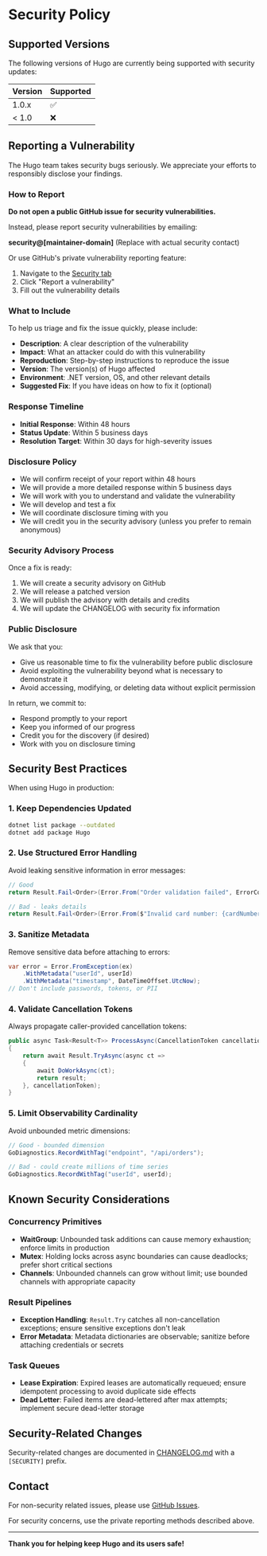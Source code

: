 # Security Policy

## Supported Versions

The following versions of Hugo are currently being supported with security updates:

| Version | Supported          |
| ------- | ------------------ |
| 1.0.x   | :white_check_mark: |
| < 1.0   | :x:                |

## Reporting a Vulnerability

The Hugo team takes security bugs seriously. We appreciate your efforts to responsibly disclose your findings.

### How to Report

**Do not open a public GitHub issue for security vulnerabilities.**

Instead, please report security vulnerabilities by emailing:

**security@[maintainer-domain]** (Replace with actual security contact)

Or use GitHub's private vulnerability reporting feature:

1. Navigate to the [Security tab](https://github.com/df49b9cd/Hugo/security)
2. Click "Report a vulnerability"
3. Fill out the vulnerability details

### What to Include

To help us triage and fix the issue quickly, please include:

- **Description**: A clear description of the vulnerability
- **Impact**: What an attacker could do with this vulnerability
- **Reproduction**: Step-by-step instructions to reproduce the issue
- **Version**: The version(s) of Hugo affected
- **Environment**: .NET version, OS, and other relevant details
- **Suggested Fix**: If you have ideas on how to fix it (optional)

### Response Timeline

- **Initial Response**: Within 48 hours
- **Status Update**: Within 5 business days
- **Resolution Target**: Within 30 days for high-severity issues

### Disclosure Policy

- We will confirm receipt of your report within 48 hours
- We will provide a more detailed response within 5 business days
- We will work with you to understand and validate the vulnerability
- We will develop and test a fix
- We will coordinate disclosure timing with you
- We will credit you in the security advisory (unless you prefer to remain anonymous)

### Security Advisory Process

Once a fix is ready:

1. We will create a security advisory on GitHub
2. We will release a patched version
3. We will publish the advisory with details and credits
4. We will update the CHANGELOG with security fix information

### Public Disclosure

We ask that you:

- Give us reasonable time to fix the vulnerability before public disclosure
- Avoid exploiting the vulnerability beyond what is necessary to demonstrate it
- Avoid accessing, modifying, or deleting data without explicit permission

In return, we commit to:

- Respond promptly to your report
- Keep you informed of our progress
- Credit you for the discovery (if desired)
- Work with you on disclosure timing

## Security Best Practices

When using Hugo in production:

### 1. Keep Dependencies Updated

```bash
dotnet list package --outdated
dotnet add package Hugo
```

### 2. Use Structured Error Handling

Avoid leaking sensitive information in error messages:

```csharp
// Good
return Result.Fail<Order>(Error.From("Order validation failed", ErrorCodes.Validation));

// Bad - leaks details
return Result.Fail<Order>(Error.From($"Invalid card number: {cardNumber}", ErrorCodes.Validation));
```

### 3. Sanitize Metadata

Remove sensitive data before attaching to errors:

```csharp
var error = Error.FromException(ex)
    .WithMetadata("userId", userId)
    .WithMetadata("timestamp", DateTimeOffset.UtcNow);
// Don't include passwords, tokens, or PII
```

### 4. Validate Cancellation Tokens

Always propagate caller-provided cancellation tokens:

```csharp
public async Task<Result<T>> ProcessAsync(CancellationToken cancellationToken)
{
    return await Result.TryAsync(async ct =>
    {
        await DoWorkAsync(ct);
        return result;
    }, cancellationToken);
}
```

### 5. Limit Observability Cardinality

Avoid unbounded metric dimensions:

```csharp
// Good - bounded dimension
GoDiagnostics.RecordWithTag("endpoint", "/api/orders");

// Bad - could create millions of time series
GoDiagnostics.RecordWithTag("userId", userId);
```

## Known Security Considerations

### Concurrency Primitives

- **WaitGroup**: Unbounded task additions can cause memory exhaustion; enforce limits in production
- **Mutex**: Holding locks across async boundaries can cause deadlocks; prefer short critical sections
- **Channels**: Unbounded channels can grow without limit; use bounded channels with appropriate capacity

### Result Pipelines

- **Exception Handling**: `Result.Try` catches all non-cancellation exceptions; ensure sensitive exceptions don't leak
- **Error Metadata**: Metadata dictionaries are observable; sanitize before attaching credentials or secrets

### Task Queues

- **Lease Expiration**: Expired leases are automatically requeued; ensure idempotent processing to avoid duplicate side effects
- **Dead Letter**: Failed items are dead-lettered after max attempts; implement secure dead-letter storage

## Security-Related Changes

Security-related changes are documented in [CHANGELOG.md](CHANGELOG.md) with a `[SECURITY]` prefix.

## Contact

For non-security related issues, please use [GitHub Issues](https://github.com/df49b9cd/Hugo/issues).

For security concerns, use the private reporting methods described above.

---

**Thank you for helping keep Hugo and its users safe!**
